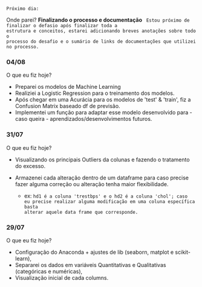<code>Próximo dia:</code>
    
Onde parei? **Finalizando o processo e documentação**
<code>
Estou próximo de finalizar o defasio após finalizar toda a estrutura e conceitos, estarei adicionando breves anotações sobre todo o processo do desafio e o sumário de links de documentações que utilizei no processo.
</code>

### 04/08

O que eu fiz hoje? 

* Preparei os modelos de Machine Learning
* Realiziei a Logistic Regression para o treinamento dos modelos.
* Após chegar em uma Acurácia para os modelos de 'test' & 'train', fiz a Confusion Matrix baseado df de previsão. 
* Implementei um função para adaptar esse modelo desenvolvido para - caso queira - aprendizados/desenvolvimentos futuros.

### 31/07 

O que eu fiz hoje?

* Visualizando os principais Outliers da colunas e fazendo o tratamento do excesso.

* Armazenei cada alteração dentro de um dataframe para caso precise fazer alguma correção ou alteração tenha maior flexibilidade.<br>
    * ex: <code>hd1 é a coluna 'trestbps' e o hd2 é a coluna 'chol';
        caso eu precise realizar alguma modificação em uma coluna específica basta alterar aquele data frame que corresponde.
        </code>
    
### 29/07

O que eu fiz hoje?

* Configuração do Anaconda + ajustes de lib (seaborn, matplot e scikit-learn),
* Separarei os dados em variáveis Quantitativas e Qualitativas (categóricas e numéricas),
* Visualização inicial de cada columns.
 